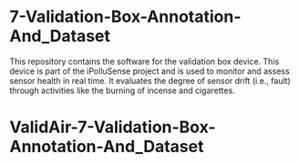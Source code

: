 # 7-Validation-Box-Annotation-And_Dataset
This repository contains the software for the validation box device. This device is part of the iPolluSense project and is used to monitor and assess sensor health in real time. It evaluates the degree of sensor drift (i.e., fault) through activities like the burning of incense and cigarettes.
# ValidAir-7-Validation-Box-Annotation-And_Dataset
